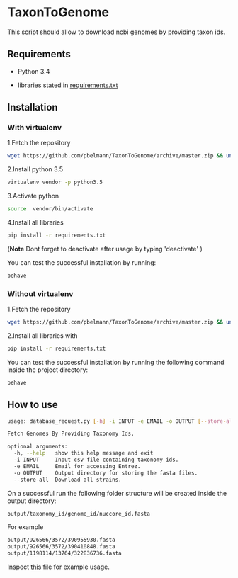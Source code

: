 # TaxonToGenome

This script should allow to download ncbi genomes by providing taxon ids.

## Requirements

* Python 3.4

* libraries stated in [requirements.txt](requirements.txt)

## Installation

### With virtualenv

1.Fetch the repository 

~~~Bash
wget https://github.com/pbelmann/TaxonToGenome/archive/master.zip && unzip master.zip && cd TaxonToGenome-master
~~~

2.Install python 3.5

~~~Bash
virtualenv vendor -p python3.5
~~~

3.Activate python

~~~BASH
source  vendor/bin/activate
~~~

4.Install all libraries

~~~BASH
pip install -r requirements.txt
~~~

(**Note** Dont forget to deactivate after usage by typing 'deactivate' )

You can test the successful installation by running:

~~~BASH
behave
~~~

### Without virtualenv

1.Fetch the repository 

~~~Bash
wget https://github.com/pbelmann/TaxonToGenome/archive/master.zip && unzip master.zip && cd TaxonToGenome-master
~~~

2.Install all libraries with

~~~BASH
pip install -r requirements.txt
~~~

You can test the successful installation by running the following command inside the project directory:

~~~BASH
behave
~~~


## How to use

~~~BASH
usage: database_request.py [-h] -i INPUT -e EMAIL -o OUTPUT [--store-all]

Fetch Genomes By Providing Taxonomy Ids.

optional arguments:
  -h, --help   show this help message and exit
  -i INPUT     Input csv file containing taxonomy ids.
  -e EMAIL     Email for accessing Entrez.
  -o OUTPUT    Output directory for storing the fasta files.
  --store-all  Download all strains.
~~~

On a successful run the following folder structure will be created inside the output directory:

~~~BASH
output/taxonomy_id/genome_id/nuccore_id.fasta
~~~

For example

~~~BASH
output/926566/3572/390955930.fasta
output/926566/3572/390410848.fasta
output/1198114/13764/322836736.fasta
~~~

Inspect [this](features/usage.feature) file for example usage.
